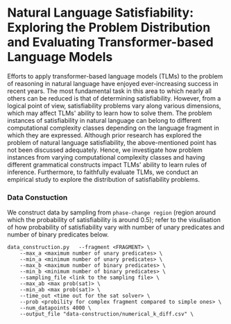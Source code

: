# Natural Language Satisfiability: Exploring the Problem Distribution and Evaluating Transformer-based Language Models

Efforts to apply transformer-based language models (TLMs) to the problem of reasoning in natural language have enjoyed ever-increasing success in recent years. The most fundamental task in this area to which nearly all others can be reduced is that of determining satisfiability. However, from a logical point of view, satisfiability problems vary along various dimensions, which may affect TLMs' ability to learn how to solve them. The problem instances of satisfiability in natural language can belong to different computational complexity classes depending on the language fragment in which they are expressed. Although prior research has explored the problem of natural language satisfiability, the above-mentioned point has not been discussed adequately. Hence, we investigate how problem instances from varying computational complexity classes and having different grammatical constructs impact TLMs' ability to learn rules of inference. Furthermore, to faithfully evaluate TLMs, we conduct an empirical study to explore the distribution of satisfiability problems.

### Data Constuction

We construct data by sampling from ``phase-change region`` (region around which the probability of satisfiability is around 0.5); refer to the visulisation of how probability of satisfiability vary with number of unary predicates and number of binary predicates below. 

```
data_construction.py   --fragment <FRAGMENT> \
    --max_a <maximum number of unary predicates> \
    --min_a <minimum number of unary predicates> \
    --max_b <maximum number of binary predicates> \
    --min_b <minimum number of binary predicates> \
    --sampling_file <link to the sampling file> \
    --max_ab <max prob(sat)> \
    --min_ab <max prob(sat)> \
    --time_out <time out for the sat solver> \
    --prob <probility for complex fragment compared to simple ones> \
    --num_datapoints 4000 \
    --output_file "data-construction/numerical_k_diff.csv" \
```